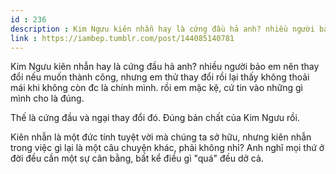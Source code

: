 ```yaml
---
id : 236
description : Kim Ngưu kiên nhẫn hay là cứng đầu hả anh? nhiều người bảo em nên thay đổi nếu muốn thành công, nhưng em thử thay đổi rồi lại thấy không thoải mái khi không còn đc là chính mình. rồi em mặc kệ, cứ tin vào những gì mình cho là đúng.
link : https://iambep.tumblr.com/post/144085140781
---
```


Kim Ngưu kiên nhẫn hay là cứng đầu hả anh? nhiều người bảo em nên thay đổi
nếu muốn thành công, nhưng em thử thay đổi rồi lại thấy không thoải mái
khi không còn đc là chính mình. rồi em mặc kệ, cứ tin vào những gì mình
cho là đúng.

Thế là cứng đầu và ngại thay đổi đó. Đúng bản chất của Kim Ngưu rồi.

Kiên nhẫn là một đức tính tuyệt vời mà chúng ta sở hữu, nhưng kiên nhẫn
trong việc gì lại là một câu chuyện khác, phải không nhỉ? Anh nghĩ mọi thứ
ở đời đều cần một sự cân bằng, bất kể điều gì "quá" đều dở cả.